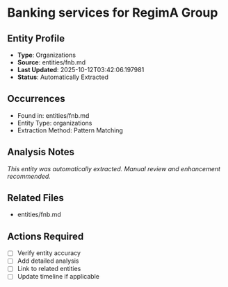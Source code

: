 # Banking services for RegimA Group

## Entity Profile
- **Type**: Organizations
- **Source**: entities/fnb.md
- **Last Updated**: 2025-10-12T03:42:06.197981
- **Status**: Automatically Extracted

## Occurrences
- Found in: entities/fnb.md
- Entity Type: organizations
- Extraction Method: Pattern Matching

## Analysis Notes
*This entity was automatically extracted. Manual review and enhancement recommended.*

## Related Files
- entities/fnb.md

## Actions Required
- [ ] Verify entity accuracy
- [ ] Add detailed analysis
- [ ] Link to related entities
- [ ] Update timeline if applicable
